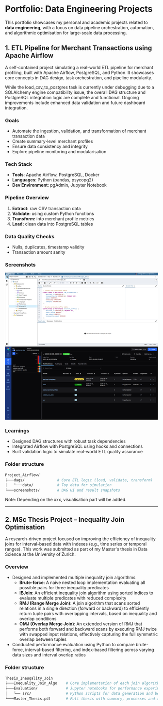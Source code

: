 # Portfolio: Data Engineering Projects

This portfolio showcases my personal and academic projects related to **data engineering**, with a focus on data pipeline orchestration, automation, and algorithmic optimisation for large-scale data processing.


## 1. ETL Pipeline for Merchant Transactions using Apache Airflow

A self-contained project simulating a real-world ETL pipeline for merchant profiling, built with Apache Airflow, PostgreSQL, and Python. It showcases core concepts in DAG design, task orchestration, and pipeline modularity.

While the load_csv_to_postgres task is currently under debugging due to a SQLAlchemy engine compatibility issue, the overall DAG structure and PostgreSQL integration logic are complete and functional. Ongoing improvements include enhanced data validation and future dashboard integration.

### Goals
- Automate the ingestion, validation, and transformation of merchant transaction data
- Create summary-level merchant profiles
- Ensure data consistency and integrity
- Explore pipeline monitoring and modularisation


### Tech Stack
- **Tools**: Apache Airflow, PostgreSQL, Docker
- **Languages**: Python (pandas, psycopg2)
- **Dev Environment**: pgAdmin, Jupyter Notebook


### Pipeline Overview
1. **Extract:** raw CSV transaction data
2. **Validate:** using custom Python functions
3. **Transform:** into merchant profile metrics
4. **Load:** clean data into PostgreSQL tables


### Data Quality Checks
- Nulls, duplicates, timestamp validity
- Transaction amount sanity


### Screenshots
![PostgreSQL DB Set Up](Project_Airflow/screenshots/pgadmin.png)
![Airflow DAG UI](Project_Airflow/screenshots/dag_ui.png)
<!-- ![Query results](Project_Airflow/screenshots/profile_table.png) -->


### Learnings
- Designed DAG structures with robust task dependencies
- Integrated Airflow with PostgreSQL using hooks and connections
- Built validation logic to simulate real-world ETL quality assurance


### Folder structure
```sh
Project_Airflow/
├───dags/               # Core ETL logic (load, validate, transform)
│   └───data/           # Toy data for simulation
└───screenshots/        # DAG UI and result snapshots
```
Note: Depending on the xxx, visualisation part will be added.

---


## 2. MSc Thesis Project – Inequality Join Optimisation

A research-driven project focused on improving the efficiency of inequality joins for interval-based data with indexes (e.g., time series or temporal ranges). This work was submitted as part of my Master's thesis in Data Science at the University of Zurich.


### Overview
- Designed and implemented multiple inequality join algorithms
  - **Brute-force**: A naive nested loop implementation evaluating all possible pairs for three inequality predicates
  - **IEJoin**: An efficient inequality join algorithm using sorted indices to evaluate multiple predicates with reduced complexity
  - **RMJ (Range Merge Join)**: A join algorithm that scans sorted relations in a single direction (forward or backward) to efficiently return tuple pairs with overlapping intervals, based on inequality and overlap conditions
  - **OMJ (Overlap Merge Join)**: An extended version of RMJ that performs both forward and backward scans by executing RMJ twice with swapped input relations, effectively capturing the full symmetric overlap between tuples
- Conducted performance evaluation using Python to compare brute-force, interval-based filtering, and index-based filtering across varying data sizes and interval overlap ratios


### Folder structure
```sh
Thesis_Ineuqality_Join
├───Inequality_Join_Algo    # Core implementation of each join algorithm variant
├───Evaluation/             # Jupyter notebooks for performance experiments
│   └── src/                # Python scripts for data generation and benchmarking
└───Master_Thesis.pdf       # Full thesis with summary, processes and results
```